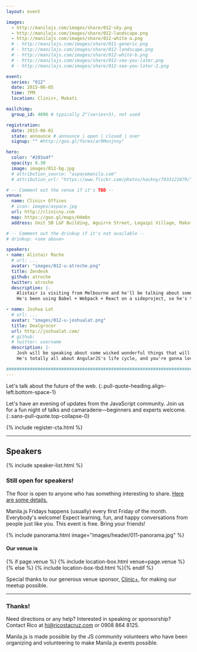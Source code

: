 ```yaml
---
layout: event

images:
  - http://manilajs.com/images/share/012-sky.png
  - http://manilajs.com/images/share/012-landscape.png
  - http://manilajs.com/images/share/012-white-a.png
  # - http://manilajs.com/images/share/011-generic.png
  # - http://manilajs.com/images/share/012-landscape.png
  # - http://manilajs.com/images/share/012-white-b.png
  # - http://manilajs.com/images/share/012-see-you-later.png
  # - http://manilajs.com/images/share/012-see-you-later-2.png

event:
  series: "012"
  date: 2015-06-05
  time: 7PM
  location: Clinic+, Makati

mailchimp:
  group_id: 4096 # typically 2^(series+3), not used

registration:
  date: 2015-06-01
  state: announce # announce | open | closed | over
  signup: "" #http://goo.gl/forms/ar9Mxnjnny"

hero:
  color: "#203a4f"
  opacity: 0.30
  image: images/012-bg.jpg
  # attribution_source: "aspacemanila.com"
  # attribution_url: "https://www.flickr.com/photos/hackny/7033121879/"

# -- Comment out the venue if it's TBD --
venue:
  name: Clinic+ Offices
  # icon: images/aspace.jpg
  url: http://clinicny.com
  map: https://goo.gl/maps/H4m8n
  address: Unit 5B L&F Building, Aguirre Street, Legazpi Village, Makati

# -- Comment out the drinkup if it's not available --
# drinkup: <see above>

speakers:
- name: Alistair Roche
  # url: ...
  avatar: "images/012-u-atroche.png"
  title: Zendesk
  github: atroche
  twitter: atroche
  description: |-
    Alistair is visiting from Melbourne and he'll be talking about some pretty mind-blowing things.
    He's been using Babel + Webpack + React on a sideproject, so he's total badass.

- name: Joshua Lat
  # url: ...
  avatar: "images/012-u-joshualat.png"
  title: Dealgrocer
  url: http://joshualat.com/
  # github: 
  # twitter: username
  description: |-
    Josh will be speaking about some wicked wonderful things that will really impress you.
    He's totally all about AngularJS's life cycle, and you're gonna love his work.

##############################################################################
---
```


Let's talk about the future of the web.
{:.pull-quote-heading.align-left.bottom-space-1}

Let's have an evening of updates from the JavaScript community. Join us for a
fun night of talks and camaraderie—beginners and experts welcome.
{:.sans-pull-quote.top-collapse-0}

<!-- Call to action -->
{% include register-cta.html %}

* * * *

## Speakers

{% include speaker-list.html %}

### Still open for speakers!
The floor is open to anyone who has something interesting to share.
[Here are some details.](p/submitting-a-talk.html)

Manila.js Fridays happens (usually) every first Friday of the month.
Everybody's welcome!  Expect learning, fun, and happy conversations from people
just like you.  This event is free. Bring your friends!

<!--
<br>
#### Manila JavaScript Community Meetup
{:.pull-quote-heading}

Let's have an evening of updates from the JavaScript community. Join us for a
fun night of talks and camaraderie—beginners and experts welcome.
{:.pull-quote}
-->

<!-- Big venue image -->
{% include panorama.html image="images/header/011-panorama.jpg" %}

#### Our venue is

{% if page.venue %}
{% include location-box.html venue=page.venue %}{% else %}
{% include location-box-tbd.html %}{% endif %}

Special thanks to our generous venue sponsor, [Clinic+](http://clinicny.com/what),
for making our meetup possible.

* * * *

### Thanks!

Need directions or any help? Interested in speaking or sponsorship? Contact
Rico at [hi@ricostacruz.com](mailto:hi@ricostacruz.com) or 0908 864 8125.

Manila.js is made possible by the JS community volunteers who have been
organizing and volunteering to make Manila.js events possible. 
